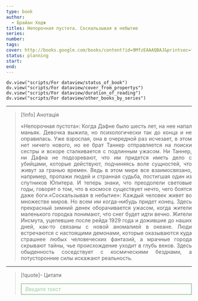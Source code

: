 ```yaml
---
type: book
author:
  - Брайан Ходж
titles: Непорочная пустота. Соскальзывая в небытие
series:
number:
tags:
cover: http://books.google.com/books/content?id=9MfzEAAAQBAJ&printsec=frontcover&img=1&zoom=1&edge=curl&source=gbs_api
status: planning
start:
end:
---
```

```dataviewjs
dv.view("scripts/For dataview/status_of_book")
dv.view("scripts/For dataview/cover_from_propertys")
dv.view("scripts/For dataview/duration_of_reading")
dv.view("scripts/For dataview/other_books_by_series")
```
---

>[!info] Анотація
><p align="justify">«Непорочная пустота»: Когда Дафне было шесть лет, на нее напал маньяк. Девочка выжила, но психологически так до конца и не оправилась. Уже взрослая, она в очередной раз исчезает, в этом нет ничего нового, но ее брат Таннер отправляется на поиски сестры и вскоре сталкивается с подлинным ужасом. Ни Таннер, ни Дафна не подозревают, что им придется иметь дело с убийцами, которые действуют, подчиняясь воле сущностей, что живут за гранью времен. Ведь в этом мире все взаимосвязано, например, пропажи людей и странная судьба, постигшая один из спутников Юпитера. И теперь знаки, что преодолели световые годы, говорят о том, что в космосе существует нечто, чего боятся даже боги.«Соскальзывая в небытие»: Каждый человек живет во множестве миров. Но всем им когда-нибудь придет конец. Здесь прекрасный зимний денек оборачивается ужасом, когда жители маленького городка понимают, что снег будет идти вечно. Жители Инсмута, уцелевшие после рейда 1929 года и дожившие до наших дней, как-то связаны с новой аномалией в океане. Люди встречаются с настоящими демонами, которые оказываются куда страшнее любых человеческих фантазий, а мрачные города скрывают тайны, чье происхождение уходит в глубь веков. Здесь обыденность соседствует с космическими безднами, а потусторонние силы искажают реальность.</p>

---

>[!quote]- Цитати
><div align="justify" style="border: 2px solid #A0CAA6; padding: 5px 10px 5px 10px; font-style: italic; color: #A0CAA6 ">Введите текст</div>